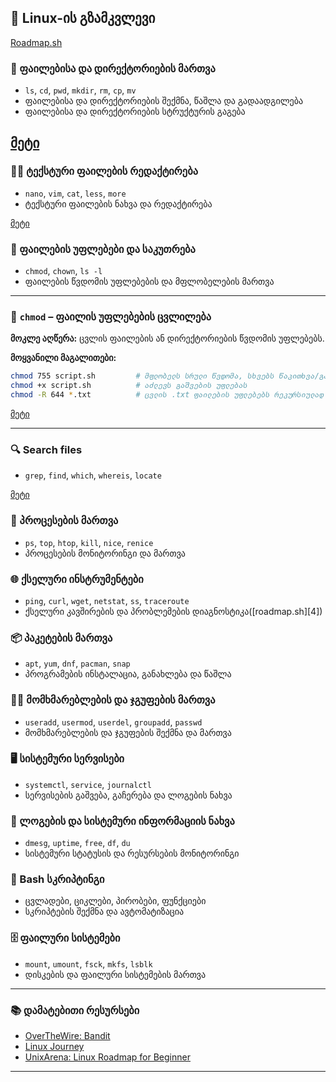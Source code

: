 

## 🐧 Linux-ის გზამკვლევი
[Roadmap.sh](https://roadmap.sh/linux)

### 📁 ფაილებისა და დირექტორიების მართვა

* `ls`, `cd`, `pwd`, `mkdir`, `rm`, `cp`, `mv`
* ფაილებისა და დირექტორიების შექმნა, წაშლა და გადაადგილება
* ფაილებისა და დირექტორიების სტრუქტურის გაგება

[მეტი](./Navigation.md)
---

### 🧑‍💻 ტექსტური ფაილების რედაქტირება

* `nano`, `vim`, `cat`, `less`, `more`
* ტექსტური ფაილების ნახვა და რედაქტირება

[მეტი](./Editing.md)

### 🔐 ფაილების უფლებები და საკუთრება

* `chmod`, `chown`, `ls -l`
* ფაილების წვდომის უფლებების და მფლობელების მართვა


---

### 🔐 `chmod` – ფაილის უფლებების ცვლილება

**მოკლე აღწერა:** ცვლის ფაილების ან დირექტორიების წვდომის უფლებებს.

**მოყვანილი მაგალითები:**

```bash
chmod 755 script.sh         # მფლობელს სრული წვდომა, სხვებს წაკითხვა/გაშვება
chmod +x script.sh          # აძლევს გაშვების უფლებას
chmod -R 644 *.txt          # ცვლის .txt ფაილების უფლებებს რეკურსიულად
```

[მეტი](./Perms.md)

---
### 🔍 Search files

* `grep`, `find`, `which`, `whereis`, `locate`

[მეტი](./Search.md)

### 🧪 პროცესების მართვა

* `ps`, `top`, `htop`, `kill`, `nice`, `renice`
* პროცესების მონიტორინგი და მართვა

### 🌐 ქსელური ინსტრუმენტები

* `ping`, `curl`, `wget`, `netstat`, `ss`, `traceroute`
* ქსელური კავშირების და პრობლემების დიაგნოსტიკა([roadmap.sh][4])

### 📦 პაკეტების მართვა

* `apt`, `yum`, `dnf`, `pacman`, `snap`
* პროგრამების ინსტალაცია, განახლება და წაშლა

### 🧑‍🔧 მომხმარებლების და ჯგუფების მართვა

* `useradd`, `usermod`, `userdel`, `groupadd`, `passwd`
* მომხმარებლების და ჯგუფების შექმნა და მართვა

### 🖥️ სისტემური სერვისები

* `systemctl`, `service`, `journalctl`
* სერვისების გაშვება, გაჩერება და ლოგების ნახვა

### 🧾 ლოგების და სისტემური ინფორმაციის ნახვა

* `dmesg`, `uptime`, `free`, `df`, `du`
* სისტემური სტატუსის და რესურსების მონიტორინგი

### 🐚 Bash სკრიპტინგი

* ცვლადები, ციკლები, პირობები, ფუნქციები
* სკრიპტების შექმნა და ავტომატიზაცია

### 🗄️ ფაილური სისტემები

* `mount`, `umount`, `fsck`, `mkfs`, `lsblk`
* დისკების და ფაილური სისტემების მართვა



---

### 📚 დამატებითი რესურსები

* [OverTheWire: Bandit](https://overthewire.org/wargames/bandit/)
* [Linux Journey](https://linuxjourney.com/)
* [UnixArena: Linux Roadmap for Beginner](https://www.unixarena.com/2025/01/linux-roadmap-for-beginner.html/)

---


